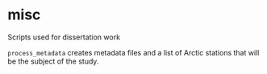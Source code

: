 # misc
Scripts used for dissertation work

`process_metadata` creates metadata files and a list of Arctic stations that will be the subject of the study.
